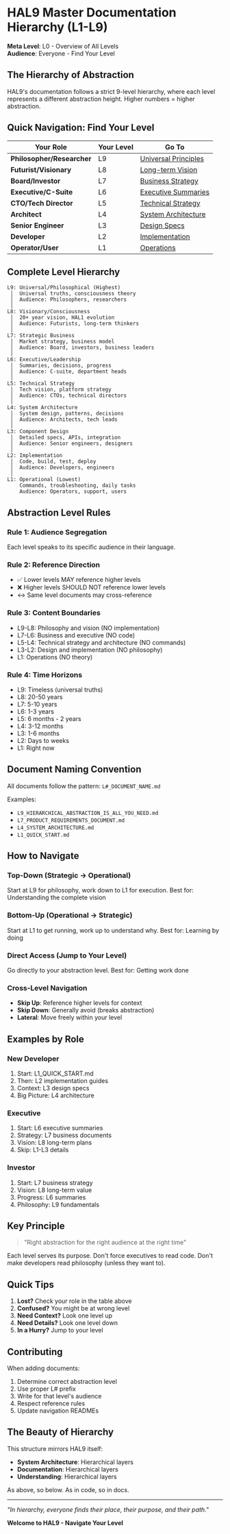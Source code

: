 # HAL9 Master Documentation Hierarchy (L1-L9)

**Meta Level**: L0 - Overview of All Levels  
**Audience**: Everyone - Find Your Level

## The Hierarchy of Abstraction

HAL9's documentation follows a strict 9-level hierarchy, where each level represents a different abstraction height. Higher numbers = higher abstraction.

## Quick Navigation: Find Your Level

| Your Role | Your Level | Go To |
|-----------|------------|--------|
| **Philosopher/Researcher** | L9 | [Universal Principles](./L9_universal/) |
| **Futurist/Visionary** | L8 | [Long-term Vision](./L8_visionary/) |
| **Board/Investor** | L7 | [Business Strategy](./L7_strategic_business/) |
| **Executive/C-Suite** | L6 | [Executive Summaries](./L6_executive/) |
| **CTO/Tech Director** | L5 | [Technical Strategy](./L5_technical_strategy/) |
| **Architect** | L4 | [System Architecture](./L4_architecture/) |
| **Senior Engineer** | L3 | [Design Specs](./L3_design/) |
| **Developer** | L2 | [Implementation](./L2_implementation/) |
| **Operator/User** | L1 | [Operations](./L1_operational/) |

## Complete Level Hierarchy

```
L9: Universal/Philosophical (Highest)
 │  Universal truths, consciousness theory
 │  Audience: Philosophers, researchers
 │
L8: Visionary/Consciousness  
 │  20+ year vision, HAL1 evolution
 │  Audience: Futurists, long-term thinkers
 │
L7: Strategic Business
 │  Market strategy, business model
 │  Audience: Board, investors, business leaders
 │
L6: Executive/Leadership
 │  Summaries, decisions, progress
 │  Audience: C-suite, department heads
 │
L5: Technical Strategy
 │  Tech vision, platform strategy
 │  Audience: CTOs, technical directors
 │
L4: System Architecture
 │  System design, patterns, decisions
 │  Audience: Architects, tech leads
 │
L3: Component Design
 │  Detailed specs, APIs, integration
 │  Audience: Senior engineers, designers
 │
L2: Implementation
 │  Code, build, test, deploy
 │  Audience: Developers, engineers
 │
L1: Operational (Lowest)
    Commands, troubleshooting, daily tasks
    Audience: Operators, support, users
```

## Abstraction Level Rules

### Rule 1: Audience Segregation
Each level speaks to its specific audience in their language.

### Rule 2: Reference Direction
- ✅ Lower levels MAY reference higher levels
- ❌ Higher levels SHOULD NOT reference lower levels
- ↔️ Same level documents may cross-reference

### Rule 3: Content Boundaries
- L9-L8: Philosophy and vision (NO implementation)
- L7-L6: Business and executive (NO code)
- L5-L4: Technical strategy and architecture (NO commands)
- L3-L2: Design and implementation (NO philosophy)
- L1: Operations (NO theory)

### Rule 4: Time Horizons
- L9: Timeless (universal truths)
- L8: 20-50 years
- L7: 5-10 years
- L6: 1-3 years
- L5: 6 months - 2 years
- L4: 3-12 months
- L3: 1-6 months
- L2: Days to weeks
- L1: Right now

## Document Naming Convention

All documents follow the pattern: `L#_DOCUMENT_NAME.md`

Examples:
- `L9_HIERARCHICAL_ABSTRACTION_IS_ALL_YOU_NEED.md`
- `L7_PRODUCT_REQUIREMENTS_DOCUMENT.md`
- `L4_SYSTEM_ARCHITECTURE.md`
- `L1_QUICK_START.md`

## How to Navigate

### Top-Down (Strategic → Operational)
Start at L9 for philosophy, work down to L1 for execution.
Best for: Understanding the complete vision

### Bottom-Up (Operational → Strategic)
Start at L1 to get running, work up to understand why.
Best for: Learning by doing

### Direct Access (Jump to Your Level)
Go directly to your abstraction level.
Best for: Getting work done

### Cross-Level Navigation
- **Skip Up**: Reference higher levels for context
- **Skip Down**: Generally avoid (breaks abstraction)
- **Lateral**: Move freely within your level

## Examples by Role

### New Developer
1. Start: L1_QUICK_START.md
2. Then: L2 implementation guides
3. Context: L3 design specs
4. Big Picture: L4 architecture

### Executive
1. Start: L6 executive summaries
2. Strategy: L7 business documents
3. Vision: L8 long-term plans
4. Skip: L1-L3 details

### Investor
1. Start: L7 business strategy
2. Vision: L8 long-term value
3. Progress: L6 summaries
4. Philosophy: L9 fundamentals

## Key Principle

> "Right abstraction for the right audience at the right time"

Each level serves its purpose. Don't force executives to read code. Don't make developers read philosophy (unless they want to).

## Quick Tips

1. **Lost?** Check your role in the table above
2. **Confused?** You might be at wrong level
3. **Need Context?** Look one level up
4. **Need Details?** Look one level down
5. **In a Hurry?** Jump to your level

## Contributing

When adding documents:
1. Determine correct abstraction level
2. Use proper L# prefix
3. Write for that level's audience
4. Respect reference rules
5. Update navigation READMEs

## The Beauty of Hierarchy

This structure mirrors HAL9 itself:
- **System Architecture**: Hierarchical layers
- **Documentation**: Hierarchical layers
- **Understanding**: Hierarchical layers

As above, so below. As in code, so in docs.

---

*"In hierarchy, everyone finds their place, their purpose, and their path."*

**Welcome to HAL9 - Navigate Your Level**